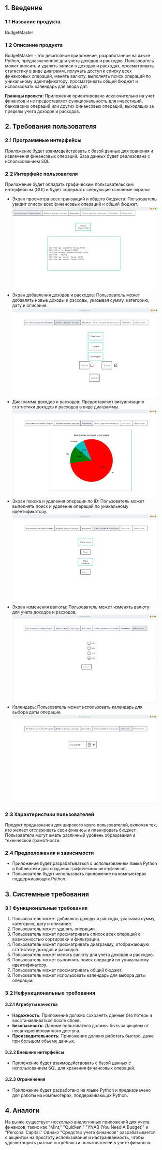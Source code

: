 ## 1. Введение

### 1.1 Название продукта
BudgetMaster

### 1.2 Описание продукта
BudgetMaster - это десктопное приложение, разработанное на языке Python, предназначенное для учета доходов и расходов. Пользователь может вносить и удалять записи о доходах и расходах, просматривать статистику в виде диаграмм, получать доступ к списку всех финансовых операций, менять валюту, выполнять поиск операций по уникальному идентификатору, просматривать общий бюджет и использовать календарь для ввода дат.

**Границы проекта:** Приложение ориентировано исключительно на учет финансов и не предоставляет функциональность для инвестиций, банковских операций или других финансовых операций, выходящих за пределы учета доходов и расходов.

## 2. Требования пользователя

### 2.1 Программные интерфейсы
Приложение будет взаимодействовать с базой данных для хранения и извлечения финансовых операций. База данных будет реализована с использованием SQL.

### 2.2 Интерфейс пользователя
Приложение будет обладать графическим пользовательским интерфейсом (GUI) и будет содержать следующие основные экраны:

- Экран просмотра всех транзакций и общего бюджета: Пользователь увидит список всех финансовых операций и общий бюджет.
![alt-текст](https://github.com/mikhailkaravai/BudgetMaster/blob/main/Documentation/Mockups/1.total_budget_and_all_transaction.png)
- Экран добавления доходов и расходов: Пользователь может добавлять новые доходы и расходы, указывая сумму, категорию, дату и описание.
![alt-текст](https://github.com/mikhailkaravai/BudgetMaster/blob/main/Documentation/Mockups/2.adding_income_and_expenses.png)
- Диаграмма доходов и расходов: Предоставляет визуализацию статистики доходов и расходов в виде диаграммы.
![alt-текст](https://github.com/mikhailkaravai/BudgetMaster/blob/main/Documentation/Mockups/3.diagram.png)
- Экран поиска и удаления операции по ID: Пользователь может выполнять поиск и удаление операций по уникальному идентификатору.
![alt-текст](https://github.com/mikhailkaravai/BudgetMaster/blob/main/Documentation/Mockups/4.search_and_delete_transaction.png)
- Экран изменения валюты: Пользователь может изменять валюту для учета доходов и расходов.
![alt-текст](https://github.com/mikhailkaravai/BudgetMaster/blob/main/Documentation/Mockups/5.currency_selection.png)
- Календарь: Пользователь может использовать календарь для выбора даты операции.
![alt-текст](https://github.com/mikhailkaravai/BudgetMaster/blob/main/Documentation/Mockups/6.calendar.png)

### 2.3 Характеристики пользователей
Продукт предназначен для широкого круга пользователей, включая тех, кто желает отслеживать свои финансы и планировать бюджет. Пользователи могут иметь различный уровень образования и технической грамотности.

### 2.4 Предположения и зависимости
- Приложение будет разрабатываться с использованием языка Python и библиотеки для создания графических интерфейсов.
- Пользователи будут использовать приложение на компьютерах поддерживающих Python.

## 3. Системные требования

### 3.1 Функциональные требования

1. Пользователь может добавлять доходы и расходы, указывая сумму, категорию, дату и описание.
2. Пользователь может удалять операции.
3. Пользователь может просматривать список всех операций с возможностью сортировки и фильтрации.
4. Пользователь может просматривать диаграмму, отображающую статистику доходов и расходов.
5. Пользователь может менять валюту для учета доходов и расходов.
6. Пользователь может выполнять поиск операций по уникальному идентификатору.
7. Пользователь может просматривать общий бюджет.
8. Пользователь может использовать календарь для выбора даты операции.

### 3.2 Нефункциональные требования

#### 3.2.1 Атрибуты качества

- **Надежность:** Приложение должно сохранять данные без потерь и восстанавливаться после сбоев.
- **Безопасность:** Данные пользователя должны быть защищены от несанкционированного доступа.
- **Производительность:** Приложение должно работать быстро, даже при большом объеме данных.

#### 3.2.2 Внешние интерфейсы

- Приложение будет взаимодействовать с базой данных с использованием SQL для хранения финансовых операций.

#### 3.2.3 Ограничения

- Приложение будет разработано на языке Python и предназначено для работы на компьютерах, поддерживающих Python.

## 4. Аналоги

На рынке существует несколько аналогичных приложений для учета финансов, таких как "Mint," "Quicken," "YNAB (You Need A Budget)" и "Personal Capital." Однако "Средство учета финансов" разрабатывается с акцентом на простоту использования и настраиваемость, чтобы удовлетворить разные потребности пользователей в учете финансов.
